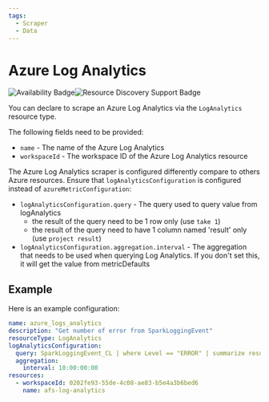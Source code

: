 ```yaml
---
tags:
  - Scraper
  - Data
---
```


# Azure Log Analytics

![Availability Badge](https://img.shields.io/badge/Available%20Starting-v2.9-green.svg)![Resource Discovery Support Badge](https://img.shields.io/badge/Support%20for%20Resource%20Discovery-No-red.svg)

You can declare to scrape an Azure Log Analytics via the `LogAnalytics` resource type.

The following fields need to be provided:

- `name` - The name of the Azure Log Analytics
- `workspaceId` - The workspace ID of the Azure Log Analytics resource

The Azure Log Analytics scraper is configured differently compare to others Azure resources. Ensure that `logAnalyticsConfiguration` is configured instead of `azureMetricConfiguration`:

- `logAnalyticsConfiguration.query` - The query used to query value from logAnalytics
    - the result of the query need to be 1 row only (use `take 1`)
    - the result of the query need to have 1 column named 'result' only (use `project result`)
- `logAnalyticsConfiguration.aggregation.interval` - The aggregation that needs to be
  used when querying Log Analytics. If you don't set this, it will get the value from metricDefaults

## Example

Here is an example configuration:

```yaml
name: azure_logs_analytics
description: "Get number of error from SparkLoggingEvent"
resourceType: LogAnalytics 
logAnalyticsConfiguration:
  query: SparkLoggingEvent_CL | where Level == "ERROR" | summarize result = count() | take 1 | project result
  aggregation:
    interval: 10:00:00:00
resources:
  - workspaceId: 0202fe93-55de-4c08-ae83-b5e4a3b6bed6
    name: afs-log-analytics
```